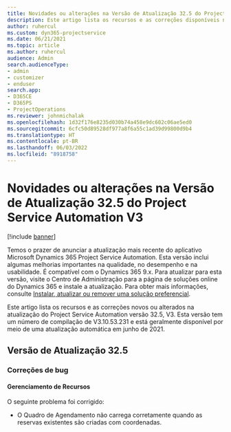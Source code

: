 ```yaml
---
title: Novidades ou alterações na Versão de Atualização 32.5 do Project Service Automation V3
description: Este artigo lista os recursos e as correções disponíveis na atualização do Project Service Automation versão 32.5, V3.
author: ruhercul
ms.custom: dyn365-projectservice
ms.date: 06/21/2021
ms.topic: article
ms.author: ruhercul
audience: Admin
search.audienceType:
- admin
- customizer
- enduser
search.app:
- D365CE
- D365PS
- ProjectOperations
ms.reviewer: johnmichalak
ms.openlocfilehash: 1d32f176e8235d030b74a458e9dc602c06ae5ed0
ms.sourcegitcommit: 6cfc50d89528df977a8f6a55c1ad39d99800d9b4
ms.translationtype: HT
ms.contentlocale: pt-BR
ms.lasthandoff: 06/03/2022
ms.locfileid: "8918758"
---
```

# <a name="whats-new-or-changed-in-project-service-automation-update-release-325-v3"></a>Novidades ou alterações na Versão de Atualização 32.5 do Project Service Automation V3

[!include [banner](../includes/psa-now-project-operations.md)]

Temos o prazer de anunciar a atualização mais recente do aplicativo Microsoft Dynamics 365 Project Service Automation. Esta versão inclui algumas melhorias importantes na qualidade, no desempenho e na usabilidade. É compatível com o Dynamics 365 9.x. Para atualizar para esta versão, visite o Centro de Administração para a página de soluções online do Dynamics 365 e instale a atualização. Para obter mais informações, consulte [Instalar, atualizar ou remover uma solução preferencial](/power-platform/admin/install-remove-preferred-solution).

Este artigo lista os recursos e as correções novos ou alterados na atualização do Project Service Automation versão 32.5, V3. Esta versão tem um número de compilação de V3.10.53.231 e está geralmente disponível por meio de uma atualização automática em junho de 2021.

## <a name="update-release-325"></a>Versão de Atualização 32.5

### <a name="bug-fixes"></a>Correções de bug

#### <a name="resource-management"></a>Gerenciamento de Recursos

O seguinte problema foi corrigido:

- O Quadro de Agendamento não carrega corretamente quando as reservas existentes são criadas com coordenadas.

